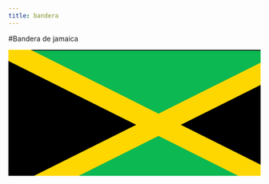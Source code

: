 ```yaml
---
title: bandera
---
```


#Bandera de jamaica

<html>
<body>

<svg width="600" height="300">
<rect width="600" height="300" style="fill:#0BB851;stroke-width:3;stroke:rgb(0,0,0)"/>

 <polygon points="0,0 300,154 0,300" style="fill:black;stroke:black;stroke-width:1" />
<polygon points="600,0 600,300 300,154" style="fill:black;stroke:black;stroke-width:1" />

 <line x1="0" y1="0" x2="600" y2="300" style="stroke:#FFD700;stroke-width:40" />
 <line x1="600" y1="0" x2="0" y2="300" style="stroke:#FFD700;stroke-width:40" />
</svg>
 
</body>
</html>